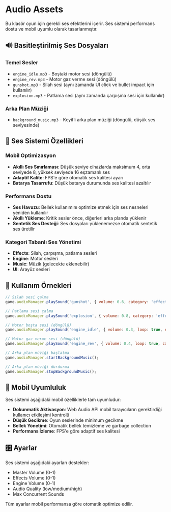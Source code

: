 # Audio Assets

Bu klasör oyun için gerekli ses efektlerini içerir. Ses sistemi performans dostu ve mobil uyumlu olarak tasarlanmıştır.

## 🔊 Basitleştirilmiş Ses Dosyaları

### Temel Sesler
- `engine_idle.mp3` - Boştaki motor sesi (döngülü)
- `engine_rev.mp3` - Motor gaz verme sesi (döngülü)
- `gunshot.mp3` - Silah sesi (aynı zamanda UI click ve bullet impact için kullanılır)
- `explosion.mp3` - Patlama sesi (aynı zamanda çarpışma sesi için kullanılır)

### Arka Plan Müziği
- `background_music.mp3` - Keyifli arka plan müziği (döngülü, düşük ses seviyesinde)

## 🎵 Ses Sistemi Özellikleri

### Mobil Optimizasyon
- **Akıllı Ses Sınırlaması**: Düşük seviye cihazlarda maksimum 4, orta seviyede 8, yüksek seviyede 16 eşzamanlı ses
- **Adaptif Kalite**: FPS'e göre otomatik ses kalitesi ayarı
- **Batarya Tasarrufu**: Düşük batarya durumunda ses kalitesi azaltılır

### Performans Dostu
- **Ses Havuzu**: Bellek kullanımını optimize etmek için ses nesneleri yeniden kullanılır
- **Akıllı Yükleme**: Kritik sesler önce, diğerleri arka planda yüklenir
- **Sentetik Ses Desteği**: Ses dosyaları yüklenemezse otomatik sentetik ses üretilir

### Kategori Tabanlı Ses Yönetimi
- **Effects**: Silah, çarpışma, patlama sesleri
- **Engine**: Motor sesleri
- **Music**: Müzik (gelecekte eklenebilir)
- **UI**: Arayüz sesleri

## 🔧 Kullanım Örnekleri

```javascript
// Silah sesi çalma
game.audioManager.playSound('gunshot', { volume: 0.6, category: 'effects' });

// Patlama sesi çalma
game.audioManager.playSound('explosion', { volume: 0.8, category: 'effects' });

// Motor boşta sesi (döngülü)
game.audioManager.playSound('engine_idle', { volume: 0.3, loop: true, category: 'engine' });

// Motor gaz verme sesi (döngülü)
game.audioManager.playSound('engine_rev', { volume: 0.4, loop: true, category: 'engine' });

// Arka plan müziği başlatma
game.audioManager.startBackgroundMusic();

// Arka plan müziği durdurma
game.audioManager.stopBackgroundMusic();
```

## 📱 Mobil Uyumluluk

Ses sistemi aşağıdaki mobil özelliklerle tam uyumludur:
- **Dokunmatik Aktivasyon**: Web Audio API mobil tarayıcıların gerektirdiği kullanıcı etkileşimi kontrolü
- **Düşük Gecikme**: Oyun seslerinde minimum gecikme
- **Bellek Yönetimi**: Otomatik bellek temizleme ve garbage collection
- **Performans İzleme**: FPS'e göre adaptif ses kalitesi

## 🎛️ Ayarlar

Ses sistemi aşağıdaki ayarları destekler:
- Master Volume (0-1)
- Effects Volume (0-1)
- Engine Volume (0-1)
- Audio Quality (low/medium/high)
- Max Concurrent Sounds

Tüm ayarlar mobil performansa göre otomatik optimize edilir. 